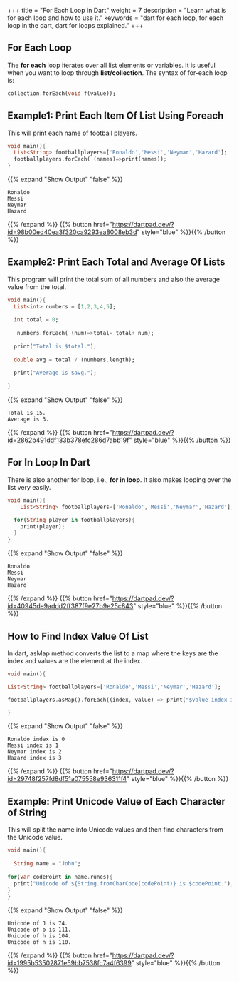 
+++
title = "For Each Loop in Dart"
weight = 7
description = "Learn what is for each loop and how to use it."
keywords = "dart for each loop, for each loop in the dart, dart for loops explained."
+++

## For Each Loop
The **for each** loop iterates over all list elements or variables. It is useful when you want to loop through **list/collection**. The syntax of for-each loop is:
 ```dart
collection.forEach(void f(value));
``` 


## Example1: Print Each Item Of List Using Foreach
This will print each name of football players.
```dart
void main(){
  List<String> footballplayers=['Ronaldo','Messi','Neymar','Hazard'];
  footballplayers.forEach( (names)=>print(names));
}
```
{{% expand "Show Output" "false" %}}
````plaintext
Ronaldo
Messi
Neymar
Hazard
````
{{% /expand %}}
{{% button href="https://dartpad.dev/?id=98b00ed40ea3f320ca9293ea8008eb3d" style="blue" %}}{{% /button %}}   

## Example2: Print Each Total and Average Of Lists 
This program will print the total sum of all numbers and also the average value from the total.
```dart
void main(){
  List<int> numbers = [1,2,3,4,5];
  
  int total = 0;
  
   numbers.forEach( (num)=>total= total+ num);
  
  print("Total is $total.");
  
  double avg = total / (numbers.length);
  
  print("Average is $avg.");
  
}
```
{{% expand "Show Output" "false" %}}
````plaintext
Total is 15.
Average is 3.
````
{{% /expand %}}
{{% button href="https://dartpad.dev/?id=2862b491ddf133b378efc286d7abb19f" style="blue" %}}{{% /button %}}   

## For In Loop In Dart
There is also another for loop, i.e., **for in loop**. It also makes looping over the list very easily.
```dart
void main(){
    List<String> footballplayers=['Ronaldo','Messi','Neymar','Hazard'];

  for(String player in footballplayers){
    print(player);
  }
}
```
{{% expand "Show Output" "false" %}}
````plaintext
Ronaldo
Messi
Neymar
Hazard
````
{{% /expand %}}
{{% button href="https://dartpad.dev/?id=40945de9addd2ff387f9e27b9e25c843" style="blue" %}}{{% /button %}}   


## How to Find Index Value Of List
In dart, asMap method converts the list to a map where the keys are the index and values are the element at the index.
```dart
void main(){

List<String> footballplayers=['Ronaldo','Messi','Neymar','Hazard'];

footballplayers.asMap().forEach((index, value) => print("$value index is $index"));

}
```
{{% expand "Show Output" "false" %}}
````plaintext
Ronaldo index is 0
Messi index is 1
Neymar index is 2
Hazard index is 3
````
{{% /expand %}}
{{% button href="https://dartpad.dev/?id=29748f257fd8df51a075558e936311f4" style="blue" %}}{{% /button %}}   


## Example: Print Unicode Value of Each Character of String 
This will split the name into Unicode values and then find characters from the Unicode value. 

```dart
void main(){
  
  String name = "John";
     
for(var codePoint in name.runes){
  print("Unicode of ${String.fromCharCode(codePoint)} is $codePoint.");
}
}
```
{{% expand "Show Output" "false" %}}
````plaintext
Unicode of J is 74.
Unicode of o is 111.
Unicode of h is 104.
Unicode of n is 110.
````
{{% /expand %}} 
{{% button href="https://dartpad.dev/?id=1995b53502871e59bb7538fc7a4f6399" style="blue" %}}{{% /button %}} 
